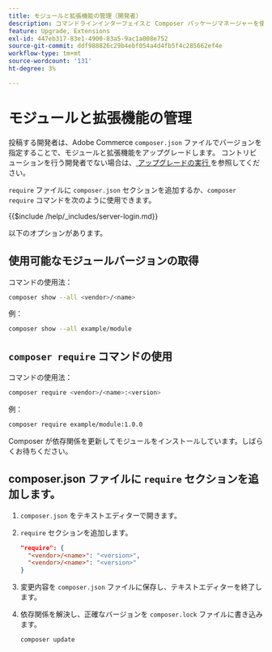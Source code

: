 ```yaml
---
title: モジュールと拡張機能の管理（開発者）
description: コマンドラインインターフェイスと Composer パッケージマネージャーを使用して、Adobe Commerce モジュールと拡張機能を管理します。
feature: Upgrade, Extensions
exl-id: 447eb317-83e1-4900-83a5-9ac1a008e752
source-git-commit: ddf988826c29b4ebf054a4d4fb5f4c285662ef4e
workflow-type: tm+mt
source-wordcount: '131'
ht-degree: 3%

---
```


# モジュールと拡張機能の管理

投稿する開発者は、Adobe Commerce `composer.json` ファイルでバージョンを指定することで、モジュールと拡張機能をアップグレードします。 コントリビューションを行う開発者でない場合は、[ アップグレードの実行 ](../implementation/perform-upgrade.md) を参照してください。

`require` ファイルに `composer.json` セクションを追加するか、`composer require` コマンドを次のように使用できます。

{{$include /help/_includes/server-login.md}}

以下のオプションがあります。

## 使用可能なモジュールバージョンの取得

コマンドの使用法：

```bash
composer show --all <vendor>/<name>
```

例：

```bash
composer show --all example/module
```

## `composer require` コマンドの使用

コマンドの使用法：

```bash
composer require <vendor>/<name>:<version>
```

例：

```bash
composer require example/module:1.0.0
```

Composer が依存関係を更新してモジュールをインストールしています。しばらくお待ちください。

## composer.json ファイルに `require` セクションを追加します。

1. `composer.json` をテキストエディターで開きます。

1. `require` セクションを追加します。

   ```json
   "require": {
     "<vendor>/<name>": "<version>",
     "<vendor>/<name>": "<version>"
   }
   ```

1. 変更内容を `composer.json` ファイルに保存し、テキストエディターを終了します。

1. 依存関係を解決し、正確なバージョンを `composer.lock` ファイルに書き込みます。

   ```bash
   composer update
   ```
